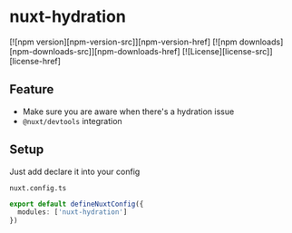 # nuxt-hydration

[![npm version][npm-version-src]][npm-version-href]
[![npm downloads][npm-downloads-src]][npm-downloads-href]
[![License][license-src]][license-href]

## Feature

- Make sure you are aware when there's a hydration issue
- `@nuxt/devtools` integration

## Setup

Just add declare it into your config

`nuxt.config.ts`
```ts
export default defineNuxtConfig({
  modules: ['nuxt-hydration']
})
```
